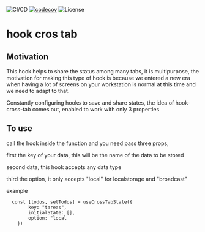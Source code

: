 
![CI/CD](https://github.com/dyarleniber/react-workflow-gh-actions/workflows/CI/CD/badge.svg)
[![codecov](https://codecov.io/gh/josermarinr/hook-cross-tab/branch/master/graph/badge.svg)](https://codecov.io/gh/josermarinr/hook-cross-tab)
![License](https://img.shields.io/github/license/dyarleniber/react-workflow-gh-actions)


# hook cros tab

## Motivation

This hook helps to share the status among many tabs, it is multipurpose,
the motivation for making this type of hook is because we entered a new era
when having a lot of screens on your workstation is normal at this time and we need to adapt to that.

Constantly configuring hooks to save and share states, the idea of hook-cross-tab comes out, enabled to work with only 3 properties

## To use

call the hook inside the function and you need pass three props,

first the key of your data, this will be the name of the data to be stored

second data, this hook accepts any data type

third the option, it only accepts "local" for localstorage and "broadcast"

example
```
  const [todos, setTodos] = useCrossTabState({
        key: "tareas",
        initialState: [],
        option: "local
    })
```
